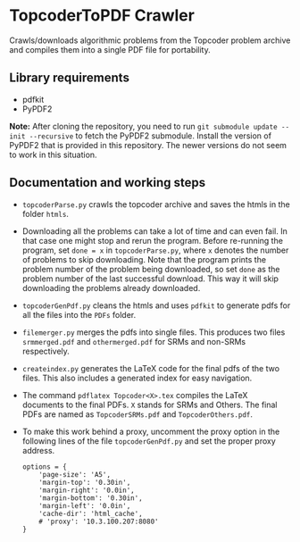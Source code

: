 # TopcoderToPDF Crawler
Crawls/downloads algorithmic problems from the Topcoder problem archive and compiles them into a single PDF file for portability.

Library requirements
------------
* pdfkit
* PyPDF2

__Note:__ After cloning the repository, you need to run ```git submodule update --init --recursive``` to fetch the PyPDF2 submodule. Install the version of PyPDF2 that is provided in this repository. The newer versions do not seem to work in this situation.

Documentation and working steps
------------
* ```topcoderParse.py``` crawls the topcoder archive and saves the htmls in the folder ```htmls```.
* Downloading all the problems can take a lot of time and can even fail. In that case one might stop and rerun the program. Before re-running the program, set ```done = x``` in ```topcoderParse.py```, where ```x``` denotes the number of problems to skip downloading. Note that the program prints the problem number of the problem being downloaded, so set ```done``` as the problem number of the last successful download. This way it will skip downloading the problems already downloaded.
* ```topcoderGenPdf.py``` cleans the htmls and uses ```pdfkit``` to generate pdfs for all the files into the ```PDFs``` folder.
* ```filemerger.py``` merges the pdfs into single files. This produces two files ```srmmerged.pdf``` and ```othermerged.pdf``` for SRMs and non-SRMs respectively.
* ```createindex.py``` generates the LaTeX code for the final pdfs of the two files. This also includes a generated index for easy navigation.
* The command ```pdflatex Topcoder<X>.tex``` compiles the LaTeX documents to the final PDFs. ```X``` stands for SRMs and Others. The final PDFs are named as ```TopcoderSRMs.pdf``` and ```TopcoderOthers.pdf```.
* To make this work behind a proxy, uncomment the proxy option in the following lines of the file ```topcoderGenPdf.py``` and set the proper proxy address.

    ```
    options = {
	    'page-size': 'A5',
	    'margin-top': '0.30in',
	    'margin-right': '0.0in',
	    'margin-bottom': '0.30in',
	    'margin-left': '0.0in',
	    'cache-dir': 'html_cache',
	    # 'proxy': '10.3.100.207:8080'
	}
	```
